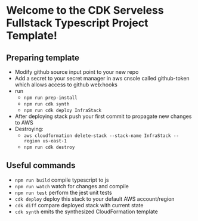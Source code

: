 # Welcome to the CDK Serveless Fullstack Typescript Project Template!

## Preparing template
* Modify github source input point to your new repo
* Add a secret to your secret manager in aws cnsole called github-token which allows access to github web:hooks
* run 
    - `npm run prep-install`
    - `npm run cdk synth`
    - `npm run cdk deploy InfraStack`
* After deploying stack push your first commit to propagate new changes to AWS
* Destroying:
    * `aws cloudformation delete-stack --stack-name InfraStack --region us-east-1`
    * `npm run cdk destroy`

## Useful commands

 * `npm run build`   compile typescript to js
 * `npm run watch`   watch for changes and compile
 * `npm run test`    perform the jest unit tests
 * `cdk deploy`      deploy this stack to your default AWS account/region
 * `cdk diff`        compare deployed stack with current state
 * `cdk synth`       emits the synthesized CloudFormation template